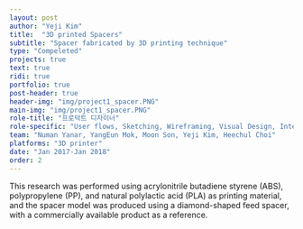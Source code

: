 ```yaml
---
layout: post
author: "Yeji Kim"
title:  "3D printed Spacers"
subtitle: "Spacer fabricated by 3D printing technique"
type: "Compeleted"
projects: true
text: true
ridi: true
portfolio: true
post-header: true
header-img: "img/project1_spacer.PNG"
main-img: "img/project1_spacer.PNG"
role-title: "프로덕트 디자이너"
role-specific: "User flows, Sketching, Wireframing, Visual Design, Interaction, Prototyping"
team: "Numan Yanar, YangEun Mok, Moon Son, Yeji Kim, Heechul Choi"
platforms: "3D printer"
date: "Jan 2017-Jan 2018"
order: 2
---
```


This research was performed using acrylonitrile butadiene styrene (ABS), polypropylene (PP), and natural polylactic acid (PLA) as printing material, and the spacer model was produced using a diamond-shaped feed spacer, with a commercially available product as a reference.
